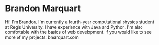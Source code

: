 # Brandon Marquart

Hi! I'm Brandon. I'm currently a fourth-year computational physics student at Regis University. I have experience with Java and Python. I'm also comfortable with the basics of web development. If you would like to see more of my projects: bmarquart.com
